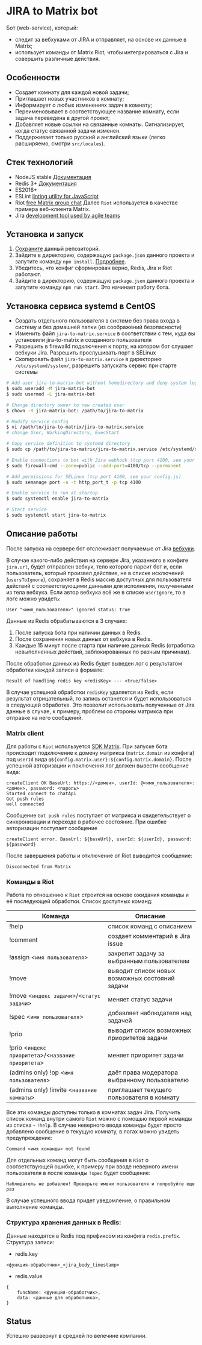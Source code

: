 # JIRA to Matrix bot

Бот (web-service), который:
* следит за вебхуками от JIRA и отправляет, на основе их данные в Matrix;
* использует команды от Matrix Riot, чтобы интегрироваться с  Jira и совершить различные действия.

## Особенности
+ Создает комнату для каждой новой задачи;
+ Приглашает новых участников в комнату;
+ Информирует о любых изменениях задач в комнату;
+ Переименовывает в соответствующее название комнату, если задача переведена в другой проект;
+ Добавляет новые ссылки на связанные комнаты. Сигнализирует, когда статус связанной задачи изменен.
+ Поддерживает только русский и английский языки (легко расширяемо, смотри `src/locales`).

## Стек технологий
- NodeJS stable [Документация](https://nodejs.org/dist/latest-v5.x/docs/api/)
- Redis 3+ [Документация](https://redis.io/documentation)
- ES2016+
- ESLint [linting utility for JavaScript](http://eslint.org/)
- Riot [free Matrix group chat](https://about.riot.im/) Далее `Riot` используется в качестве примера веб-клиента Matrix.
- Jira [development tool used by agile teams](https://www.atlassian.com/software/jira)

## Установка и запуск
1. [Сохраните](https://help.github.com/articles/cloning-a-repository/) данный репозиторий.
2. Зайдите в директорию, содержащую `package.json` данного проекта и запутите команду `npm install`. [Подробнее](https://docs.npmjs.com/cli/install).
3. Убедитесь, что конфиг сформирован верно, Redis, Jira и Riot работают.
4. Зайдите в директорию, содержащую `package.json` данного проекта и запутите команду `npm run start`. Это начинает работу бота.

## Установка сервиса systemd в CentOS

* Создать отдельного пользователя в системе без права входа в систему и без домашней папки (из соображений безопасности)
* Изменить файл `jira-to-matrix.service` в соответствии с тем, куда вы установили jira-to-matrix и созданного пользователя
* Разрешить в firewalld подключения к порту, на котором бот слушает вебхуки Jira. Разрешить прослушивать порт в SELinux
* Скопировать файл `jira-to-matrix.service` в директорию `/etc/systemd/system/`, разрешить запускать сервис при старте системы

```bash
# Add user jira-to-matrix-bot without homedirectory and deny system login
$ sudo useradd -M jira-matrix-bot
$ sudo usermod -L jira-matrix-bot

# Change directory owner to new created user
$ chown -R jira-matrix-bot: /path/to/jira-to-matrix

# Modify service config
$ vi /path/to/jira-to-matrix/jira-to-matrix.service
# change User, WorkingDirectory, ExecStart

# Copy service definition to systemd directory
$ sudo cp /path/to/jira-to-matrix/jira-to-matrix.service /etc/systemd/system

# Enable connections to bot with Jira webhook (tcp port 4100, see your config.js)
$ sudo firewall-cmd --zone=public --add-port=4100/tcp --permanent

# Add permissions for SELinux (tcp port 4100, see your config.js)
$ sudo semanage port -a -t http_port_t -p tcp 4100

# Enable service to run at startup
$ sudo systemctl enable jira-to-matrix

# Start service
$ sudo systemctl start jira-to-matrix
```

## Описание работы

После запуска на сервере бот отслеживает получаемые от Jira [вебхуки](https://developer.atlassian.com/jiradev/jira-apis/webhooks).

В случае какого-либо действия на сервере Jira, указанного в конфиге `jira.url`, будет отправлен вебхук, тело которого парсит бот и, если пользователь, который произвел действие, не в списке исключений (`usersToIgnore`), сохраняет в Redis массив доступных для пользователя действий с соответствующими данными для исполнения, полученными из тела вебхука. Если автор вебхука всё же в списке `userIgnore`, то в логе можно увидеть:
```
User "<имя_пользователя>" ignored status: true
```

Данные из Redis обрабатываются в 3 случаях:
1. После запуска бота при наличии данных в Redis.
2. После сохранения новых данных от вебхука в Redis.
3. Каждые 15 минут после старта при наличие данных Redis (отработка невыполненных действий, заблокированных по разным причинам).

После обработки данных из Redis будет выведен лог с результатом обработки каждой записи в формате:
```
Result of handling redis key <redisKey> --- <true/false>
```
В случае успешной обработки `redisKey` удаляется из Redis, если результат отрицательный, то запись останется и будет использоваться в следующей обработке. Это позволит использовать полученные от Jira данные в случае, к примеру, проблем со стороны матрикса при отправке на него сообщений.

### Matrix client

Для работы с `Riot` используется [SDK Matrix](https://github.com/matrix-org/matrix-js-sdk). При запуске бота происходит подключение к домену матрикса (`matrix.domain` из конфига) под `userId` вида `@${config.matrix.user}:${config.matrix.domain}`. После успешной авторизации и поключення лог должен вывести сообщение вида:
```
createClient OK BaseUrl: https://<домен>, userId: @<имя_пользователя>:<домен>, password: <пароль>
Started connect to chatApi
Got push rules
well connected

```
Сообщение `Got push rules` поступает от матрикса и свидетельствует о синхронизации и переходе в рабочее состояние.
При ошибке авторизации поступает сообщение
```
createClient error. BaseUrl: ${baseUrl}, userId: ${userId}, password: ${password}
```
После завершения работы и отключение от Riot выводится сообщение:
```
Disconnected from Matrix
```

### Команды в Riot
Работа по отношению к `Riot` строится на основе ожидания команды и её последующей обработки. Список доступных команд:

Команда | Описание
---|---
!help|список команд с описанием
!comment|создает комментарий в Jira issue
!assign <`имя пользователя`>|закрепит задачу за выбранным пользователем
!move|выводит список новых возможных состояний задачи
!move <`индекс задачи`>/<`статус задачи`>|меняет статус задачи
!spec <`имя пользователя`>|добавляет наблюдателя над задачей
!prio|выводит список возможных приоритетов задачи
!prio <`индекс приоритета`>/<`название приоритета`>|меняет приоритет задачи
(admins only) !op <`имя пользователя`>|даёт права модератора выбранному пользователю
(admins only) !invite <`название комнаты`>|приглашает текущего пользователя в комнату

Все эти команды доступны только в комнатах задач Jira.
Получить список команд внутри самого `Riot` можно с помощью первой команды из списка - `!help`.
В случае неверного ввода команды будет просто добавлено сообщение в текущую комнату, в логах можно увидеть предупреждение:
```
Command <имя команды> not found
```
Для отдельных команд могут быть сообщения в `Riot` о соответствующей ошибке, к примеру при вводе неверного имени пользователя в после команды `!spec` будет сообщение:
```
Наблюдатель не добавлен! Проверьте имени пользователя и попробуйте еще раз
```
В случае успешного ввода придет уведомление, о правильном выполнение команды.

### Структура хранения данных в Redis:
Данные находятся в Redis под префиксом из конфига `redis.prefix`.
Структура записи:
* redis.key
```
<функция-обработчик>_<jira_body_timestamp>
```
* redis.value
```
{
    funcName: <функция-обработчик>,
    data: <данные для обработчика>,
}
```

## Status
Успешно развернут в средней по велечине компании.
